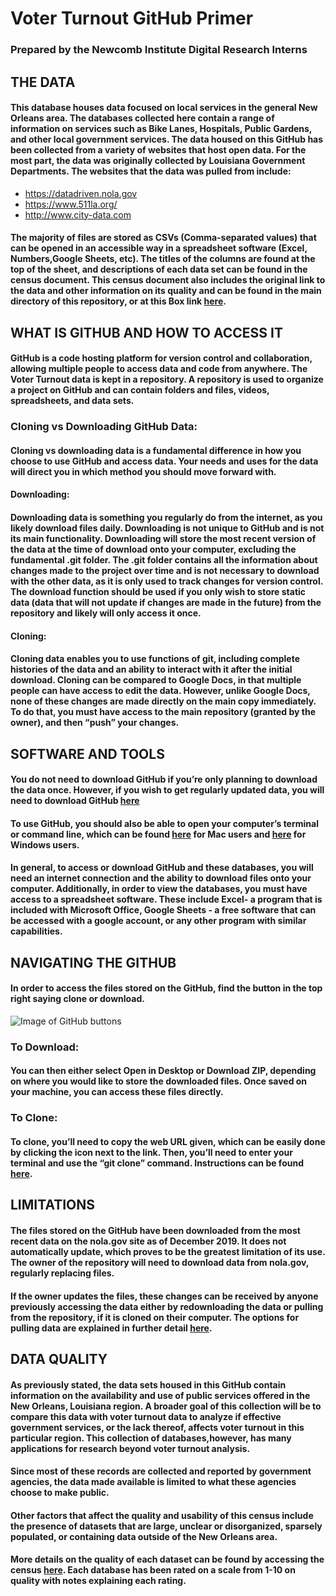 # Voter Turnout GitHub Primer
### Prepared by the Newcomb Institute Digital Research Interns

## THE DATA
#### This database houses data focused on local services in the general New Orleans area. The databases collected here contain a range of information on services such as Bike Lanes, Hospitals, Public Gardens, and other local government services. The data housed on this GitHub has been collected from a variety of websites that host open data. For the most part, the data was originally collected by Louisiana Government Departments. The websites that the data was pulled from include:
* https://datadriven.nola.gov
* https://www.511la.org/
* http://www.city-data.com
#### The majority of files are stored as CSVs (Comma-separated values) that can be opened in an accessible way in a spreadsheet software (Excel, Numbers,Google Sheets, etc). The titles of the columns are found at the top of the sheet, and descriptions of each data set can be found in the census document. This census document also includes the original link to the data and other information on its quality and can be found in the main directory of this repository, or at this Box link [here](https://app.box.com/file/529825835606).

## WHAT IS GITHUB AND HOW TO ACCESS IT
#### GitHub is a code hosting platform for version control and collaboration, allowing multiple people to access data and code from anywhere. The Voter Turnout data is kept in a repository. A repository is used to organize a project on GitHub and can contain folders and files, videos, spreadsheets, and data sets. 

### Cloning vs Downloading GitHub Data:
#### Cloning vs downloading data is a fundamental difference in how you choose to use GitHub and access data. Your needs and uses for the data will direct you in which method you should move forward with.
#### Downloading:
#### Downloading data is something you regularly do from the internet, as you likely download files daily. Downloading is not unique to GitHub and is not its main functionality. Downloading will store the most recent version of the data at the time of download onto your computer, excluding the fundamental .git folder. The .git folder contains all the information about changes made to the project over time and is not necessary to download with the other data, as it is only used to track changes for version control. The download function should be used if you only wish to store static data (data that will not update if changes are made in the future) from the repository and likely will only access it once.
#### Cloning: 
#### Cloning data enables you to use functions of git, including complete histories of the data and an ability to interact with it after the initial download. Cloning can be compared to Google Docs, in that multiple people can have access to edit the data. However, unlike Google Docs, none of these changes are made directly on the main copy immediately. To do that, you must have access to the main repository (granted by the owner), and then “push” your changes. 

## SOFTWARE AND TOOLS
#### You do not need to download GitHub if you’re only planning to download the data once. However, if you wish to get regularly updated data, you will need to download GitHub [here](https://desktop.github.com/)
#### To use GitHub, you should also be able to open your computer’s terminal or command line, which can be found [here](https://macpaw.com/how-to/use-terminal-on-mac) for Mac users and [here](https://www.digitalcitizen.life/7-ways-launch-command-prompt-windows-7-windows-8) for Windows users.
#### In general, to access or download GitHub and these databases, you will need an internet connection and the ability to download files onto your computer. Additionally, in order to view the databases, you must have access to a spreadsheet software. These include Excel- a program that is included with Microsoft Office, Google Sheets - a free software that can be accessed with a google account, or any other program with similar capabilities. 

## NAVIGATING THE GITHUB
#### In order to access the files stored on the GitHub, find the button in the top right saying clone or download.
![Image of GitHub buttons](https://i.stack.imgur.com/kjeQ9.png)
### To Download: 
#### You can then either select Open in Desktop or Download ZIP, depending on where you would like to store the downloaded files. Once saved on your machine, you can access these files directly.
### To Clone:
#### To clone, you’ll need to copy the web URL given, which can be easily done by clicking the icon next to the link. Then, you’ll need to enter your terminal and use the “git clone” command. Instructions can be found [here](https://help.github.com/en/github/creating-cloning-and-archiving-repositories/cloning-a-repository).

## LIMITATIONS
#### The files stored on the GitHub have been downloaded from the most recent data on the nola.gov site as of December 2019. It does not automatically update, which proves to be the greatest limitation of its use. The owner of the repository will need to download data from nola.gov, regularly replacing files. 
#### If the owner updates the files, these changes can be received by anyone previously accessing the data either by redownloading the data or pulling from the repository, if it is cloned on their computer.  The options for pulling data are explained in further detail [here](https://help.github.com/en/github/using-git/getting-changes-from-a-remote-repository).

## DATA QUALITY
#### As previously stated, the data sets housed in this GitHub contain information on the availability and use of public services offered in the New Orleans, Louisiana region. A broader goal of this collection will be to compare this data with voter turnout data to analyze if effective government services, or the lack thereof, affects voter turnout in this particular region. This collection of databases,however, has many applications for research beyond voter turnout analysis. 
#### Since most of these records are collected and reported by government agencies, the data made available is limited to what these agencies choose to make public. 
#### Other factors that affect the quality and usability of this census include the presence of datasets that are large, unclear or disorganized, sparsely populated, or containing data outside of the New Orleans area. 
#### More details on the quality of each dataset can be found by accessing the census [here](./Data_Census.xlsx). Each database has been rated on a scale from 1-10 on quality with notes explaining each rating. 
